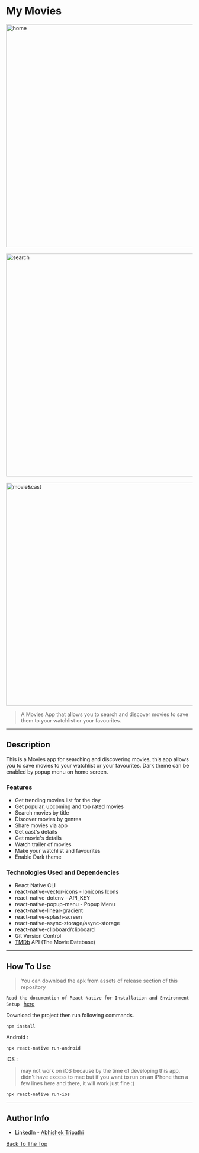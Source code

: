 # My Movies

<img src="https://user-images.githubusercontent.com/59258140/125776825-205751aa-b49a-47c1-b4e7-614a26d2b0f3.jpg" alt="home" width="600px">&nbsp;&nbsp;<img src="https://user-images.githubusercontent.com/59258140/125934676-ed44f845-78c0-4ab2-b0f2-9b394f243d09.jpg" alt="search" width="600px">&nbsp;&nbsp;<img src="https://user-images.githubusercontent.com/59258140/126485554-aa1ab338-5038-4e2b-9e3c-2c8abaa46cc2.jpg" alt="movie&cast" width="600px">

> A Movies App that allows you to search and discover movies to save them to your watchlist or your favourites.

---

## Description

This is a Movies app for searching and discovering movies, this app allows you to save movies to your watchlist or your favourites. Dark theme can be enabled by popup menu on home screen.

### Features

- Get trending movies list for the day
- Get popular, upcoming and top rated movies
- Search movies by title
- Discover movies by genres
- Share movies via app
- Get cast's details
- Get movie's details
- Watch trailer of movies
- Make your watchlist and favourites
- Enable Dark theme

### Technologies Used and Dependencies

- React Native CLI
- react-native-vector-icons - Ionicons Icons
- react-native-dotenv - API_KEY
- react-native-popup-menu - Popup Menu
- react-native-linear-gradient
- react-native-splash-screen
- react-native-async-storage/async-storage
- react-native-clipboard/clipboard
- Git Version Control
- [TMDb](https://www.themoviedb.org/) API (The Movie Datebase)

---

## How To Use

> You can download the apk from assets of release section of this repository

`Read the documention of React Native for Installation and Environment Setup `
[here](https://reactnative.dev/docs/environment-setup)

Download the project then run following commands.

```
npm install
```

Android :

```
npx react-native run-android
```

iOS :

> may not work on iOS because by the time of developing this app, didn't have excess to mac but if you want to run on an iPhone then a few lines here and there, it will work just fine :)

```
npx react-native run-ios
```

---

## Author Info

- LinkedIn - [Abhishek Tripathi](https://www.linkedin.com/in/abhishek-tripathi-244a8b190/)

[Back To The Top](#my-movies)
